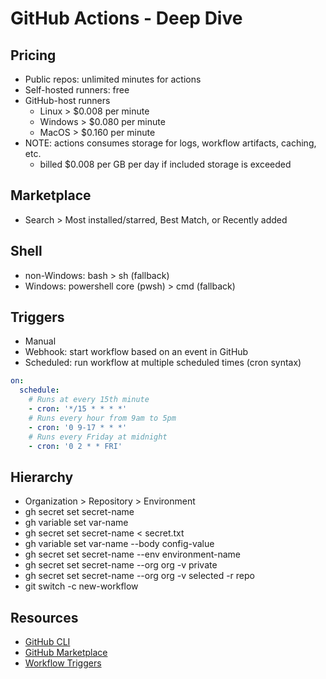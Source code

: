# GitHub Actions - Deep Dive

## Pricing

- Public repos: unlimited minutes for actions
- Self-hosted runners: free
- GitHub-host runners
    - Linux > $0.008 per minute
    - Windows > $0.080 per minute
    - MacOS > $0.160 per minute
- NOTE: actions consumes storage for logs, workflow artifacts, caching, etc.
    - billed $0.008 per GB per day if included storage is exceeded

## Marketplace

- Search > Most installed/starred, Best Match, or Recently added

## Shell

- non-Windows: bash > sh (fallback)
- Windows: powershell core (pwsh) > cmd (fallback)

## Triggers

- Manual
- Webhook: start workflow based on an event in GitHub
- Scheduled: run workflow at multiple scheduled times (cron syntax)

```yaml
on:
  schedule:
    # Runs at every 15th minute
    - cron: '*/15 * * * *'
    # Runs every hour from 9am to 5pm
    - cron: '0 9-17 * * *'
    # Runs every Friday at midnight
    - cron: '0 2 * * FRI'
```

## Hierarchy

- Organization > Repository > Environment
- gh secret set secret-name
- gh variable set var-name
- gh secret set secret-name < secret.txt
- gh variable set var-name --body config-value
- gh secret set secret-name --env environment-name
- gh secret set secret-name --org org -v private
- gh secret set secret-name --org org -v selected -r repo
- git switch -c new-workflow

## Resources

- [GitHub CLI](https://cli.github.com/)
- [GitHub Marketplace](https://github.com/marketplace)
- [Workflow Triggers](https://docs.github.com/en/actions/using-workflows/events-that-trigger-workflows)
